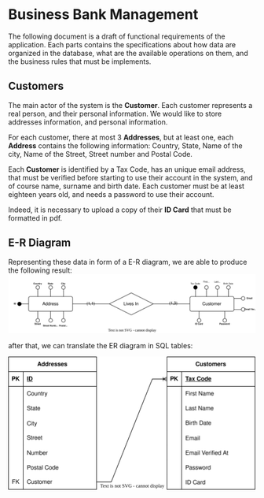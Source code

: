# Business Bank Management
The following document is a draft of functional requirements
of the application. Each parts contains the specifications
about how data are organized in the database, what are the
available operations on them, and the business rules that must
be implements.

## Customers
The main actor of the system is the __Customer__. Each customer
represents a real person, and their personal information. We
would like to store addresses information, and personal 
information.

For each customer, there at most 3 __Addresses__, but at least one,
each __Address__ contains the following information: Country,
State, Name of the city, Name of the Street, Street number
and Postal Code. 

Each __Customer__ is identified by a Tax Code, has an unique email address,
that must be verified before starting to use their account
in the system, and of course name, surname and birth date. Each
customer must be at least eighteen years old, and
needs a password to use their account.

Indeed, it is necessary to upload a copy of their __ID Card__
that must be formatted in pdf. 

## E-R Diagram

Representing these data in form of a E-R diagram, we are able
to produce the following result:
![ER Diagram](ER.svg)

after that, we can translate the ER diagram in SQL tables:

![Tables Diagram](Tables.svg)


